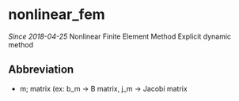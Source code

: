 # nonlinear_fem
*Since 2018-04-25*
Nonlinear Finite Element Method
Explicit dynamic method

## Abbreviation
- m; matrix (ex: b_m -> B matrix, j_m -> Jacobi matrix
